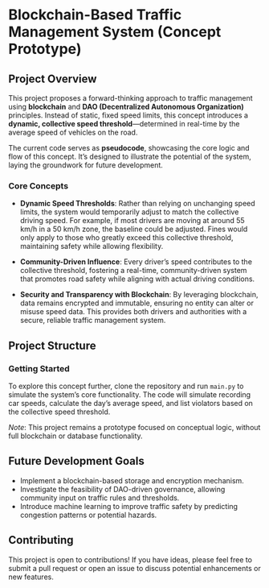# Blockchain-Based Traffic Management System (Concept Prototype)

## Project Overview

This project proposes a forward-thinking approach to traffic management using **blockchain** and **DAO (Decentralized Autonomous Organization)** principles. Instead of static, fixed speed limits, this concept introduces a **dynamic, collective speed threshold**—determined in real-time by the average speed of vehicles on the road.

The current code serves as **pseudocode**, showcasing the core logic and flow of this concept. It’s designed to illustrate the potential of the system, laying the groundwork for future development.

### Core Concepts

- **Dynamic Speed Thresholds**: Rather than relying on unchanging speed limits, the system would temporarily adjust to match the collective driving speed. For example, if most drivers are moving at around 55 km/h in a 50 km/h zone, the baseline could be adjusted. Fines would only apply to those who greatly exceed this collective threshold, maintaining safety while allowing flexibility.

- **Community-Driven Influence**: Every driver’s speed contributes to the collective threshold, fostering a real-time, community-driven system that promotes road safety while aligning with actual driving conditions.

- **Security and Transparency with Blockchain**: By leveraging blockchain, data remains encrypted and immutable, ensuring no entity can alter or misuse speed data. This provides both drivers and authorities with a secure, reliable traffic management system.

## Project Structure

### Getting Started

To explore this concept further, clone the repository and run `main.py` to simulate the system’s core functionality. The code will simulate recording car speeds, calculate the day’s average speed, and list violators based on the collective speed threshold.

*Note*: This project remains a prototype focused on conceptual logic, without full blockchain or database functionality.

## Future Development Goals

- Implement a blockchain-based storage and encryption mechanism.
- Investigate the feasibility of DAO-driven governance, allowing community input on traffic rules and thresholds.
- Introduce machine learning to improve traffic safety by predicting congestion patterns or potential hazards.

## Contributing

This project is open to contributions! If you have ideas, please feel free to submit a pull request or open an issue to discuss potential enhancements or new features.